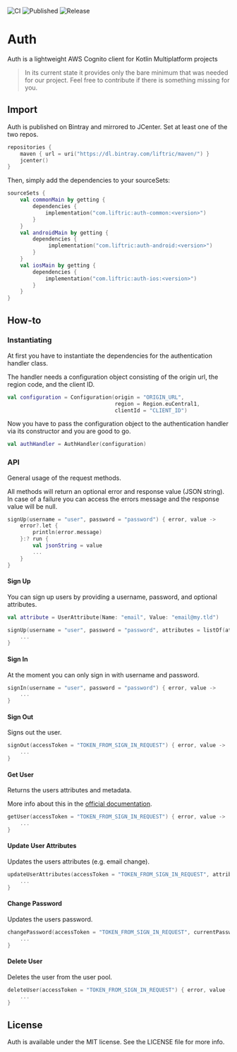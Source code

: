 ![CI](https://github.com/Liftric/auth/workflows/CI/badge.svg) ![Published](https://github.com/Liftric/auth/workflows/Publish%20to%20Bintray/badge.svg) ![Release](https://img.shields.io/github/v/release/liftric/auth?label=release)

# Auth

Auth is a lightweight AWS Cognito client for Kotlin Multiplatform projects

> In its current state it provides only the bare minimum that was needed for our project. Feel free to contribute if there is something missing for you.

## Import

Auth is published on Bintray and mirrored to JCenter. Set at least one of the two repos.

```kotlin
repositories {
    maven { url = uri("https://dl.bintray.com/liftric/maven/") }
    jcenter()
}
```

Then, simply add the dependencies to your sourceSets:

```kotlin
sourceSets {
    val commonMain by getting {
        dependencies {
            implementation("com.liftric:auth-common:<version>")   
        }
    }
    val androidMain by getting {
        dependencies {
             implementation("com.liftric:auth-android:<version>")   
        }
    }
    val iosMain by getting {
        dependencies {
            implementation("com.liftric:auth-ios:<version>")   
        }
    }
}
```

## How-to

### Instantiating

At first you have to instantiate the dependencies for the authentication handler class.

The handler needs a configuration object consisting of the origin url, the region code, and the client ID.

```kotlin
val configuration = Configuration(origin = "ORIGIN_URL",  
                                  region = Region.euCentral1,
                                  clientId = "CLIENT_ID") 
```

Now you have to pass the configuration object to the authentication handler via its constructor and you are good to go.

```kotlin
val authHandler = AuthHandler(configuration) 
```

### API

General usage of the request methods.

All methods will return an optional error and response value (JSON string). In case of a failure you can access the errors message and the response value will be null.

```kotlin
signUp(username = "user", password = "password") { error, value ->
    error?.let {
        println(error.message)
    }:? run {
        val jsonString = value
        ...
    }
}
```

#### Sign Up

You can  sign up users by providing a username, password, and optional attributes. 

```kotlin
val attribute = UserAttribute(Name: "email", Value: "email@my.tld")

signUp(username = "user", password = "password", attributes = listOf(attribute)) { error, value ->
    ...
}
```

#### Sign In

At the moment you can only sign in with username and password.

```kotlin
signIn(username = "user", password = "password") { error, value ->
    ...
}
```

#### Sign Out

Signs out the user.

```kotlin
signOut(accessToken = "TOKEN_FROM_SIGN_IN_REQUEST") { error, value ->
    ...
}
```

#### Get User

Returns the users attributes and metadata.

More info about this in the [official documentation](https://docs.aws.amazon.com/cognito-user-identity-pools/latest/APIReference/API_GetUser.html).

```kotlin
getUser(accessToken = "TOKEN_FROM_SIGN_IN_REQUEST") { error, value ->
    ...
}
```

#### Update User Attributes

Updates the users attributes (e.g. email change).

```kotlin
updateUserAttributes(accessToken = "TOKEN_FROM_SIGN_IN_REQUEST", attributes = listOf(...)) { error, value ->
    ...
}
```

#### Change Password

Updates the users password. 

```kotlin
changePassword(accessToken = "TOKEN_FROM_SIGN_IN_REQUEST", currentPassword = "OLD_PW", newPassword = "NEW_PW") { error, value ->
    ...
}
```

#### Delete User

Deletes the user from the user pool. 

```kotlin
deleteUser(accessToken = "TOKEN_FROM_SIGN_IN_REQUEST") { error, value ->
    ...
}
```

## License

Auth is available under the MIT license. See the LICENSE file for more info.

